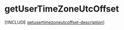 # getUserTimeZoneUtcOffset

[!INCLUDE [getusertimezoneutcoffset-description](includes/getusertimezoneutcoffset-description.md)]
